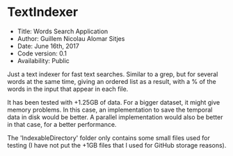# TextIndexer

*    Title: Words Search Application          
*    Author: Guillem Nicolau Alomar Sitjes      
*    Date: June 16th, 2017                     
*    Code version: 0.1                         
*    Availability: Public                      


Just a text indexer for fast text searches. Similar to a grep,
but for several words at the same time, giving an ordered list
as a result, with a % of the words in the input that appear in
each file.

It has been tested with +1.25GB of data.
For a bigger dataset, it might give memory problems. In this
case, an implementation to save the temporal data in disk
would be better. A parallel implementation would also be better
in that case, for a better performance.

The 'IndexableDirectory' folder only contains some small files
used for testing (I have not put the +1GB files that I used for
GitHub storage reasons).
